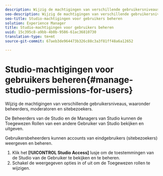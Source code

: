```yaml
---
description: Wijzig de machtigingen van verschillende gebruikersniveaus, waaronder beheerders, moderatoren en sitebezoekers.
seo-description: Wijzig de machtigingen van verschillende gebruikersniveaus, waaronder beheerders, moderatoren en sitebezoekers.
seo-title: Studio-machtigingen voor gebruikers beheren
solution: Experience Manager
title: Studio-machtigingen voor gebruikers beheren
uuid: 15c395c8-a9bb-4b0b-9586-61ac36810730
translation-type: tm+mt
source-git-commit: 67aeb3de964473b326c88c3a3f81ff48a6a12652

---
```



# Studio-machtigingen voor gebruikers beheren{#manage-studio-permissions-for-users}

Wijzig de machtigingen van verschillende gebruikersniveaus, waaronder beheerders, moderatoren en sitebezoekers.

De Beheerders van de Studio en de Managers van Studio kunnen de Toegewezen Rollen van een andere Gebruiker van Studio bekijken en uitgeven.

Gebruikersbeheerders kunnen accounts van eindgebruikers (sitebezoekers) weergeven en beheren.

1. Klik het **[!UICONTROL Studio Access]** lusje om de toestemmingen van de Studio van de Gebruiker te bekijken en te beheren.
1. Schakel de weergegeven opties in of uit om de Toegewezen rollen te wijzigen.
